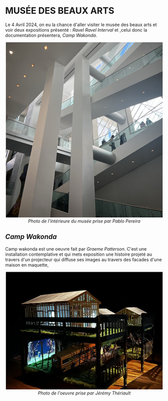 # MUSÉE DES BEAUX ARTS

Le 4 Avril 2024, on eu la chance d'aller visiter le musée des beaux arts et voir deux expositions présenté : <i>Ravel Ravel Interval</i> et ,celui donc la documentation présentera, <i>Camp Wakonda</i>. 

<p align="center">
  <img src="/expo_MBAM/medias/MBAM.jpg" width="500">
  <br>
  <i>Photo de l'intérieure du musée prise par Pablo Pereira</i>
</p>

## <i>Camp Wakonda</i>
Camp wakonda est une oeuvre fait par <i>Graeme Patterson</i>. C'est une installation contemplative et qui mets exposition une histoire projeté au travers d'un projecteur qui diffuse ses images au travers des facades d'une maison en maquette,

<p align="center">
  <img src="/expo_MBAM/medias/dispositif.jpg" width="500">
  <br>
  <i>Photo de l'oeuvre prise par Jérémy Thériault</i>
</p>



